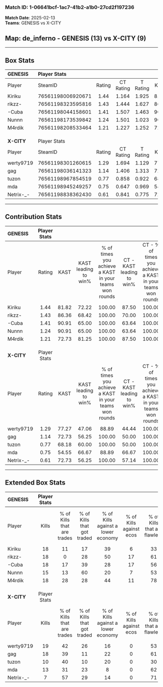 ### Match ID: 1-06641bcf-1ac7-41b2-a1b0-27cd2f197236  
**Match Date**: 2025-02-13  
**Teams**: GENESIS vs X-CITY  

## **Map**: de_inferno - GENESIS (13) vs X-CITY (9)  
---  

## Box Stats  

| **GENESIS** | Player Stats      |        |           |          |       |       |       |         |        |      |     |
| :- | :- | :-: | :-: | :-: | :-: | :-: | :-: | :-: | :-: | :-: | :-: |
| Player      | SteamID           | Rating | CT Rating | T Rating | KAST  |  ADR  | Kills | Assists | Deaths | K/D  | HS% |
| Kiriku      | 76561198006920671 |  1.44  |   1.164   |  1.925   | 81.82 | 107.5 |  18   |    9    |   13   | 1.38 | 33  |
| rikzz-      | 76561198323595816 |  1.43  |   1.444   |  1.627   | 86.36 | 94.7  |  18   |    9    |   13   | 1.38 | 55  |
| -Cuba       | 76561198044158601 |  1.41  |   1.507   |  1.463   | 90.91 | 88.6  |  18   |    8    |   14   | 1.29 | 33  |
| Nunnn       | 76561198173539842 |  1.24  |   1.501   |  1.023   | 90.91 | 66.7  |  15   |    5    |   13   | 1.15 | 60  |
| M4rdik      | 76561198208533464 |  1.21  |   1.227   |  1.252   | 72.73 | 72.0  |  18   |    5    |   14   | 1.29 | 44  |
|             |                   |        |           |          |       |       |       |         |        |      |     |
|             |                   |        |           |          |       |       |       |         |        |      |     |
|             |                   |        |           |          |       |       |       |         |        |      |     |
| **X-CITY**  | Player Stats      |        |           |          |       |       |       |         |        |      |     |
| Player      | SteamID           | Rating | CT Rating | T Rating | KAST  |  ADR  | Kills | Assists | Deaths | K/D  | HS% |
| werty9719   | 76561198301260615 |  1.29  |   1.694   |  1.129   | 77.27 | 93.1  |  19   |    6    |   17   | 1.12 | 47  |
| gag         | 76561198036141323 |  1.14  |   1.406   |  1.313   | 72.73 | 86.0  |  18   |    5    |   19   | 0.95 | 50  |
| tuzon       | 76561198967854519 |  0.77  |   0.858   |  0.922   | 68.18 | 48.3  |  10   |    1    |   14   | 0.71 | 20  |
| mda         | 76561198945249257 |  0.75  |   0.647   |  0.969   | 54.55 | 74.1  |  13   |    6    |   20   | 0.65 | 53  |
| Netrix-_-   | 76561198838362430 |  0.61  |   0.841   |  0.775   | 72.73 | 43.0  |   7   |    4    |   17   | 0.41 | 85  |
---  

## Contribution Stats  

| **GENESIS** | Player Stats |       |                      |                                                        |                           |                                                             |                          |                                                            |
| :- | :-: | :-: | :-: | :-: | :-: | :-: | :-: | :-: |
| Player      |    Rating    | KAST  | KAST leading to win% | % of times you achieve a KAST in your teams won rounds | CT - KAST leading to win% | CT - % of times you achieve a KAST in your teams won rounds | T - KAST leading to win% | T - % of times you achieve a KAST in your teams won rounds |
| Kiriku      |     1.44     | 81.82 |        72.22         |                         100.00                         |           87.50           |                           100.00                            |          60.00           |                           100.00                           |
| rikzz-      |     1.43     | 86.36 |        68.42         |                         100.00                         |           70.00           |                           100.00                            |          66.67           |                           100.00                           |
| -Cuba       |     1.41     | 90.91 |        65.00         |                         100.00                         |           63.64           |                           100.00                            |          66.67           |                           100.00                           |
| Nunnn       |     1.24     | 90.91 |        65.00         |                         100.00                         |           63.64           |                           100.00                            |          66.67           |                           100.00                           |
| M4rdik      |     1.21     | 72.73 |        81.25         |                         100.00                         |           87.50           |                           100.00                            |          75.00           |                           100.00                           |
|             |              |       |                      |                                                        |                           |                                                             |                          |                                                            |
|             |              |       |                      |                                                        |                           |                                                             |                          |                                                            |
|             |              |       |                      |                                                        |                           |                                                             |                          |                                                            |
| **X-CITY**  | Player Stats |       |                      |                                                        |                           |                                                             |                          |                                                            |
| Player      |    Rating    | KAST  | KAST leading to win% | % of times you achieve a KAST in your teams won rounds | CT - KAST leading to win% | CT - % of times you achieve a KAST in your teams won rounds | T - KAST leading to win% | T - % of times you achieve a KAST in your teams won rounds |
| werty9719   |     1.29     | 77.27 |        47.06         |                         88.89                          |           44.44           |                           100.00                            |          50.00           |                           80.00                            |
| gag         |     1.14     | 72.73 |        56.25         |                         100.00                         |           50.00           |                           100.00                            |          62.50           |                           100.00                           |
| tuzon       |     0.77     | 68.18 |        60.00         |                         100.00                         |           50.00           |                           100.00                            |          71.43           |                           100.00                           |
| mda         |     0.75     | 54.55 |        66.67         |                         88.89                          |           66.67           |                           100.00                            |          66.67           |                           80.00                            |
| Netrix-_-   |     0.61     | 72.73 |        56.25         |                         100.00                         |           57.14           |                           100.00                            |          55.56           |                           100.00                           |
---  

## Extended Box Stats  

| **GENESIS** | Player Stats |                            |                            |                                    |                         |                              |                                 |        |                             |                                     |                          |                               |                            |
| :- | :-: | :-: | :-: | :-: | :-: | :-: | :-: | :-: | :-: | :-: | :-: | :-: | :-: |
| Player      |    Kills     | % of Kills that are trades | % of Kills that got traded | % of Kills against a lower economy | % of Kills against ecos | % of Kills that are flawless | % of Kills that are close duels | Deaths | % of Deaths that get traded | % of Deaths against a lower economy | % of Deaths against ecos | % of Deaths that are flawless | % of Deaths that are close |
| Kiriku      |      18      |             11             |             17             |                 39                 |            6            |              33              |               17                |   13   |             23              |                 23                  |            0             |              54               |             15             |
| rikzz-      |      18      |             0              |             28             |                 50                 |           17            |              61              |                0                |   13   |             31              |                 23                  |            8             |              38               |             31             |
| -Cuba       |      18      |             17             |             39             |                 28                 |           17            |              56              |                6                |   14   |             21              |                 21                  |            0             |              50               |             21             |
| Nunnn       |      15      |             13             |             60             |                 20                 |            7            |              53              |                7                |   13   |             15              |                 23                  |            0             |              62               |             15             |
| M4rdik      |      18      |             28             |             28             |                 44                 |           11            |              78              |                0                |   14   |              7              |                 29                  |            0             |              71               |             14             |
|             |              |                            |                            |                                    |                         |                              |                                 |        |                             |                                     |                          |                               |                            |
|             |              |                            |                            |                                    |                         |                              |                                 |        |                             |                                     |                          |                               |                            |
|             |              |                            |                            |                                    |                         |                              |                                 |        |                             |                                     |                          |                               |                            |
| **X-CITY**  | Player Stats |                            |                            |                                    |                         |                              |                                 |        |                             |                                     |                          |                               |                            |
| Player      |    Kills     | % of Kills that are trades | % of Kills that got traded | % of Kills against a lower economy | % of Kills against ecos | % of Kills that are flawless | % of Kills that are close duels | Deaths | % of Deaths that get traded | % of Deaths against a lower economy | % of Deaths against ecos | % of Deaths that are flawless | % of Deaths that are close |
| werty9719   |      19      |             42             |             26             |                 16                 |            0            |              53              |               26                |   17   |             24              |                 12                  |            0             |              59               |             12             |
| gag         |      18      |             39             |             11             |                 22                 |            0            |              61              |               11                |   19   |             47              |                 11                  |            0             |              53               |             0              |
| tuzon       |      10      |             40             |             10             |                 20                 |            0            |              30              |               40                |   14   |             36              |                 14                  |            0             |              57               |             7              |
| mda         |      13      |             31             |             23             |                 8                  |            0            |              62              |                8                |   20   |             15              |                 10                  |            0             |              50               |             5              |
| Netrix-_-   |      7       |             57             |             29             |                 14                 |            0            |              71              |               14                |   17   |             47              |                 12                  |            0             |              65               |             6              |
